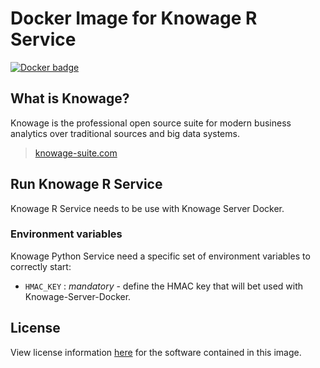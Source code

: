 # Docker Image for Knowage R Service

[![Docker badge](https://img.shields.io/docker/pulls/knowagelabs/knowage-server-docker.svg)](https://hub.docker.com/r/knowagelabs/knowage-server-docker/)

## What is Knowage?

Knowage is the professional open source suite for modern business analytics over traditional sources and big data systems.

> [knowage-suite.com](https://www.knowage-suite.com)

## Run Knowage R Service

Knowage R Service needs to be use with Knowage Server Docker.

### Environment variables

Knowage Python Service need a specific set of environment variables to correctly start:

* ```HMAC_KEY``` : *mandatory* - define the HMAC key that will bet used with Knowage-Server-Docker.

## License

View license information [here](https://github.com/KnowageLabs/Knowage-Server/) for the software contained in this image.
